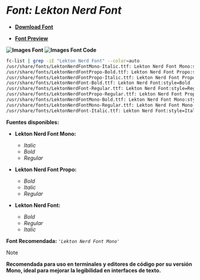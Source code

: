 <!-- Autor: Daniel Benjamin Perez Morales -->
<!-- GitHub: https://github.com/D4nitrix13 -->
<!-- GitLab: https://gitlab.com/D4nitrix13 -->
<!-- Correo electrónico: danielperezdev@proton.me -->

# ***Font: Lekton Nerd Font***

- **[Download Font](https://github.com/ryanoasis/nerd-fonts/releases/download/v3.2.1/Lekton.zip "https://github.com/ryanoasis/nerd-fonts/releases/download/v3.2.1/Lekton.zip")**

- **[Font Preview](https://www.programmingfonts.org/#lekton "https://www.programmingfonts.org/#lekton")**

**![Images Font](../../Fonts/Lekton%20Nerd%20Font.png "Fonts/Lekton Nerd Font.png")**
**![Images Font Code](../../Font%20Images%20Code/Lekton%20Nerd%20Font%20Code.png "Font Images Code/Lekton Nerd Font Code.png")**

```bash
fc-list | grep -iE "Lekton Nerd Font" --color=auto
/usr/share/fonts/LektonNerdFontMono-Italic.ttf: Lekton Nerd Font Mono:style=Italic
/usr/share/fonts/LektonNerdFontPropo-Bold.ttf: Lekton Nerd Font Propo:style=Bold
/usr/share/fonts/LektonNerdFontPropo-Italic.ttf: Lekton Nerd Font Propo:style=Italic
/usr/share/fonts/LektonNerdFont-Bold.ttf: Lekton Nerd Font:style=Bold
/usr/share/fonts/LektonNerdFont-Regular.ttf: Lekton Nerd Font:style=Regular
/usr/share/fonts/LektonNerdFontPropo-Regular.ttf: Lekton Nerd Font Propo:style=Regular
/usr/share/fonts/LektonNerdFontMono-Bold.ttf: Lekton Nerd Font Mono:style=Bold
/usr/share/fonts/LektonNerdFontMono-Regular.ttf: Lekton Nerd Font Mono:style=Regular
/usr/share/fonts/LektonNerdFont-Italic.ttf: Lekton Nerd Font:style=Italic
```

**Fuentes disponibles:**

- **Lekton Nerd Font Mono:**
  - *Italic*
  - *Bold*
  - *Regular*

- **Lekton Nerd Font Propo:**
  - *Bold*
  - *Italic*
  - *Regular*

- **Lekton Nerd Font:**
  - *Bold*
  - *Regular*
  - *Italic*

**Font Recomendada:** *`'Lekton Nerd Font Mono'`*

> [!NOTE]
> **Recomendada para uso en terminales y editores de código por su versión Mono, ideal para mejorar la legibilidad en interfaces de texto.**
